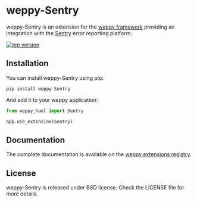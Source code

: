 # weppy-Sentry

weppy-Sentry is an extension for the [weppy framework](http://weppy.org) providing an integration with the [Sentry](https://getsentry.com) error reporting platform.

[![pip version](https://img.shields.io/pypi/v/weppy-sentry.svg?style=flat)](https://pypi.python.org/pypi/weppy-Sentry) 

## Installation

You can install weppy-Sentry using pip:

    pip install weppy-Sentry

And add it to your weppy application:

```python
from weppy_haml import Sentry

app.use_extension(Sentry)
```

## Documentation

The complete documentation is available on the [weppy extensions registry](http://weppy.org/extensions/sentry).

## License

weppy-Sentry is released under BSD license. Check the LICENSE file for more details.
